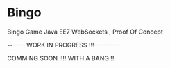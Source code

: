 Bingo
=====

Bingo Game Java EE7 WebSockets , Proof Of Concept

-------WORK IN PROGRESS !!!---------

   COMMING SOON !!!! WITH A BANG !!
